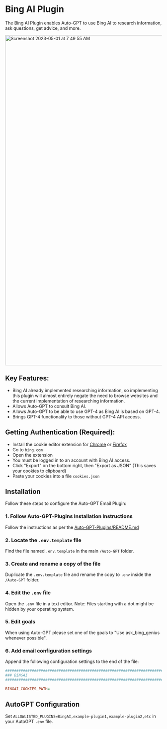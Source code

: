 # Bing AI Plugin

The Bing AI Plugin enables Auto-GPT to use Bing AI to research information, ask questions, get advice, and more.

<img width="1063" alt="Screenshot 2023-05-01 at 7 49 55 AM" src="https://user-images.githubusercontent.com/107640947/235470972-792b83ec-11a0-418f-88d3-33ef9fb116b2.png">

## Key Features:
- Bing AI already implemented researching information, so implementing this plugin will almost entirely negate the need to browse websites and the current implementation of researching information.
- Allows Auto-GPT to consult Bing AI.
- Allows Auto-GPT to be able to use GPT-4 as Bing AI is based on GPT-4.
- Brings GPT-4 functionality to those without GPT-4 API access.

## Getting Authentication (Required):
- Install the cookie editor extension for [Chrome](https://chrome.google.com/webstore/detail/cookie-editor/hlkenndednhfkekhgcdicdfddnkalmdm) or [Firefox](https://addons.mozilla.org/en-US/firefox/addon/cookie-editor/)
- Go to `bing.com`
- Open the extension
- You must be logged in to an account with Bing AI access.
- Click "Export" on the bottom right, then "Export as JSON" (This saves your cookies to clipboard)
- Paste your cookies into a file `cookies.json`

## Installation

Follow these steps to configure the Auto-GPT Email Plugin:

### 1. Follow Auto-GPT-Plugins Installation Instructions
Follow the instructions as per the [Auto-GPT-Plugins/README.md](https://github.com/Significant-Gravitas/Auto-GPT-Plugins/blob/master/README.md)

### 2. Locate the `.env.template` file
Find the file named `.env.template` in the main `/Auto-GPT` folder.

### 3. Create and rename a copy of the file
Duplicate the `.env.template` file and rename the copy to `.env` inside the `/Auto-GPT` folder.

### 4. Edit the `.env` file
Open the `.env` file in a text editor. Note: Files starting with a dot might be hidden by your operating system.

### 5. Edit goals
When using Auto-GPT please set one of the goals to "Use ask_bing_genius whenever possible".

### 6. Add email configuration settings
Append the following configuration settings to the end of the file:

```ini
################################################################################
### BINGAI
################################################################################

BINGAI_COOKIES_PATH=
```

## AutoGPT Configuration
Set `ALLOWLISTED_PLUGINS=BingAI,example-plugin1,example-plugin2,etc` in your AutoGPT `.env` file.
